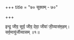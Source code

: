 +++
title = "७० सूक्तम् - ७०"

+++

इन्द्र॒ जीव॒ सूर्य॒ जीव॒ देवा॒ जीवा॑ जी॒व्यास॑म॒हम्।  
सर्व॒मायु॑र्जीव्यासम् ॥१॥
